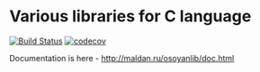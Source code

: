 Various libraries for C language 
==================================

[![Build Status](https://travis-ci.org/maldan/osoyanlib.svg?branch=master)](https://travis-ci.org/maldan/osoyanlib)
[![codecov](https://codecov.io/gh/maldan/osoyanlib/branch/master/graph/badge.svg)](https://codecov.io/gh/maldan/osoyanlib)

Documentation is here - http://maldan.ru/osoyanlib/doc.html

